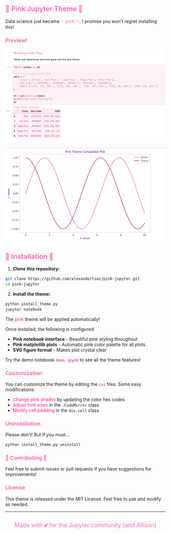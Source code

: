 ## <span style="color: #FF69B4;">🌸 Pink Jupyter Theme 🌸</span>

Data science just became <span style="color: #FF69B4;"> ✨ pink ✨</span>. I promise you won't regret installing this!

### <span style="color: #FF69B4;">Preview!</span>
![preview image](/preview_images/preview1.png)

![preview image](/preview_images/preview2.png)
## <span style="color: #FF69B4;">🎀 Installation 🎀</span>


1. **Clone this repository:**
```bash
git clone https://github.com/alexandertsai/pink-jupyter.git
cd pink-jupyter
```

2. **Install the theme:**

```bash
python install_theme.py
jupyter notebook
```

The <span style="color: #FF1493;">pink</span> theme will be applied automatically!


Once installed, the following is configured:

- **Pink notebook interface** - Beautiful pink styling throughout
- **Pink matplotlib plots** - Automatic pink color palette for all plots
- **SVG figure format** - Makes plot crystal clear

Try the demo notebook <span style="color: #C71585;">`demo.ipynb`</span> to see all the theme features!



### <span style="color: #FF69B4;">Customization</span>

You can customize the theme by editing the <span style="color: #C71585;">`css`</span> files. Some easy modifications:

- <span style="color: #FF1493;">Change pink shades</span> by updating the color hex codes
- <span style="color: #FF1493;">Adjust font sizes</span> in the `.CodeMirror` class  
- <span style="color: #FF1493;">Modify cell padding</span> in the `div.cell` class

### <span style="color: #FF69B4;">Uninstallation</span>

Please don't! But if you must...

```bash
python install_theme.py uninstall
```



### <span style="color: #FF69B4;">💞 Contributing 💞</span>

Feel free to submit issues or pull requests if you have suggestions for improvements!

### <span style="color: #FF69B4;">License</span>

This theme is released under the MIT License. Feel free to use and modify as needed.

---
<br>
<div align="center">
  <span style="color: #FF69B4; font-size: 18px;">Made with 💕 for the Jupyter community (and Allison)</span>
</div>
